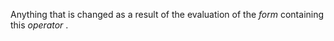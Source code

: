  

Anything that is changed as a result of the evaluation of the *form* containing this *operator* . 

